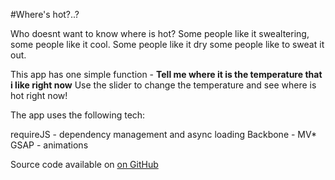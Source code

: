 
#Where's hot?..?

Who doesnt want to know where is hot? Some people like it swealtering, some people like it cool. Some people like it dry some people like to sweat it out.

This app has one simple function - **Tell me where it is the temperature that i like right now**
Use the slider to change the temperature and see where is hot right now!

The app uses the following tech:

requireJS - dependency management and async loading
Backbone - MV*
GSAP - animations


Source code available on [on GitHub][1]

[1]:https://github.com/ticktockreed/wheres-hot